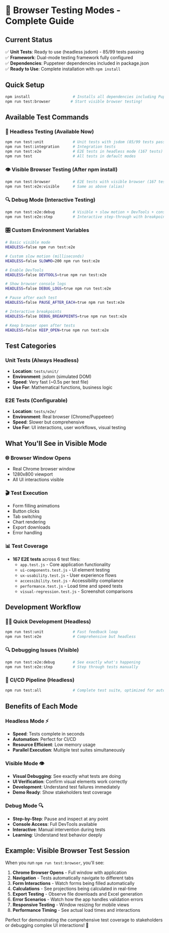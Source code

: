 # 🧪 Browser Testing Modes - Complete Guide

## Current Status
✅ **Unit Tests**: Ready to use (headless jsdom) - 85/99 tests passing  
✅ **Framework**: Dual-mode testing framework fully configured  
✅ **Dependencies**: Puppeteer dependencies included in package.json  
✅ **Ready to Use**: Complete installation with `npm install`

## Quick Setup
```bash
npm install                   # Installs all dependencies including Puppeteer
npm run test:browser         # Start visible browser testing!
```

## Available Test Commands

### 🚀 Headless Testing (Available Now)
```bash
npm run test:unit             # Unit tests with jsdom (85/99 tests passing!)
npm run test:integration      # Integration tests  
npm run test:e2e              # E2E tests in headless mode (167 tests)
npm run test                  # All tests in default modes
```

### 👁️ Visible Browser Testing (After npm install)
```bash
npm run test:browser          # E2E tests with visible browser (167 tests)
npm run test:e2e:visible      # Same as above (alias)
```

### 🔍 Debug Mode (Interactive Testing)
```bash
npm run test:e2e:debug        # Visible + slow motion + DevTools + console logs
npm run test:e2e:step         # Interactive step-through with breakpoints
```

### 🎛️ Custom Environment Variables
```bash
# Basic visible mode
HEADLESS=false npm run test:e2e

# Custom slow motion (milliseconds)
HEADLESS=false SLOWMO=200 npm run test:e2e

# Enable DevTools
HEADLESS=false DEVTOOLS=true npm run test:e2e

# Show browser console logs
HEADLESS=false DEBUG_LOGS=true npm run test:e2e

# Pause after each test
HEADLESS=false PAUSE_AFTER_EACH=true npm run test:e2e

# Interactive breakpoints
HEADLESS=false DEBUG_BREAKPOINTS=true npm run test:e2e

# Keep browser open after tests
HEADLESS=false KEEP_OPEN=true npm run test:e2e
```

## Test Categories

### Unit Tests (Always Headless)
- **Location**: `tests/unit/`
- **Environment**: jsdom (simulated DOM)
- **Speed**: Very fast (~0.5s per test file)
- **Use For**: Mathematical functions, business logic

### E2E Tests (Configurable)
- **Location**: `tests/e2e/`
- **Environment**: Real browser (Chrome/Puppeteer)
- **Speed**: Slower but comprehensive
- **Use For**: UI interactions, user workflows, visual testing

## What You'll See in Visible Mode

### 🌐 Browser Window Opens
- Real Chrome browser window
- 1280x800 viewport
- All UI interactions visible

### 🎬 Test Execution
- Form filling animations
- Button clicks
- Tab switching
- Chart rendering
- Export downloads
- Error handling

### 📊 Test Coverage
- **167 E2E tests** across 6 test files:
  - `app.test.js` - Core application functionality
  - `ui-components.test.js` - UI element testing  
  - `ux-usability.test.js` - User experience flows
  - `accessibility.test.js` - Accessibility compliance
  - `performance.test.js` - Load time and speed tests
  - `visual-regression.test.js` - Screenshot comparisons

## Development Workflow

### 🏃‍♂️ Quick Development (Headless)
```bash
npm run test:unit             # Fast feedback loop
npm run test:e2e              # Comprehensive but headless
```

### 🔍 Debugging Issues (Visible)
```bash
npm run test:e2e:debug        # See exactly what's happening
npm run test:e2e:step         # Step through tests manually
```

### 🚀 CI/CD Pipeline (Headless)
```bash
npm run test:all              # Complete test suite, optimized for automation
```

## Benefits of Each Mode

### Headless Mode ⚡
- **Speed**: Tests complete in seconds
- **Automation**: Perfect for CI/CD
- **Resource Efficient**: Low memory usage
- **Parallel Execution**: Multiple test suites simultaneously

### Visible Mode 👁️
- **Visual Debugging**: See exactly what tests are doing
- **UI Verification**: Confirm visual elements work correctly
- **Development**: Understand test failures immediately
- **Demo Ready**: Show stakeholders test coverage

### Debug Mode 🔍
- **Step-by-Step**: Pause and inspect at any point
- **Console Access**: Full DevTools available
- **Interactive**: Manual intervention during tests
- **Learning**: Understand test behavior deeply

## Example: Visible Browser Test Session

When you run `npm run test:browser`, you'll see:

1. **Chrome Browser Opens** - Full window with application
2. **Navigation** - Tests automatically navigate to different tabs
3. **Form Interactions** - Watch forms being filled automatically
4. **Calculations** - See projections being calculated in real-time
5. **Export Testing** - Observe file downloads and Excel generation
6. **Error Scenarios** - Watch how the app handles validation errors
7. **Responsive Testing** - Window resizing for mobile views
8. **Performance Timing** - See actual load times and interactions

Perfect for demonstrating the comprehensive test coverage to stakeholders or debugging complex UI interactions! 🎯